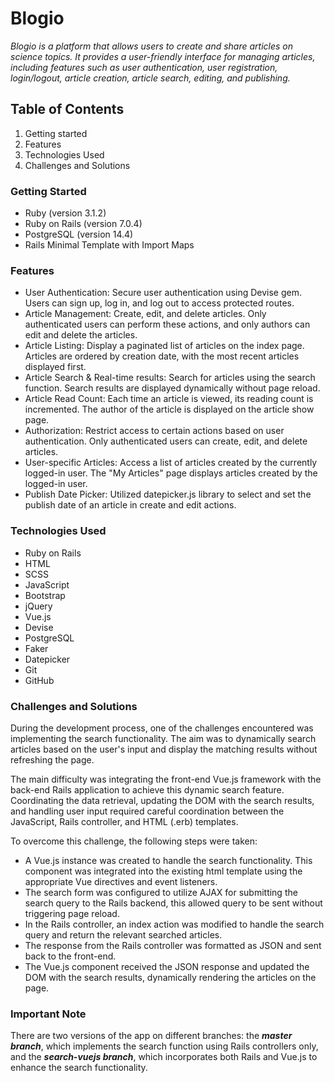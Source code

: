 # Blogio

*Blogio is a platform that allows users to create and share articles on science topics. It provides a user-friendly interface for managing articles, including features such as user authentication, user registration, login/logout, article creation, article search, editing, and publishing.*


## Table of Contents
1. Getting started
2. Features
3. Technologies Used
4. Challenges and Solutions

### Getting Started
- Ruby (version 3.1.2)
- Ruby on Rails (version 7.0.4)
- PostgreSQL (version 14.4)
- Rails Minimal Template with Import Maps

### Features
- User Authentication: Secure user authentication using Devise gem. Users can sign up, log in, and log out to access protected routes.
- Article Management: Create, edit, and delete articles. Only authenticated users can perform these actions, and only authors can edit and delete the articles.
- Article Listing: Display a paginated list of articles on the index page. Articles are ordered by creation date, with the most recent articles displayed first.
- Article Search & Real-time results: Search for articles using the search function. Search results are displayed dynamically without page reload.
- Article Read Count: Each time an article is viewed, its reading count is incremented. The author of the article is displayed on the article show page.
- Authorization: Restrict access to certain actions based on user authentication. Only authenticated users can create, edit, and delete articles.
- User-specific Articles: Access a list of articles created by the currently logged-in user. The "My Articles" page displays articles created by the logged-in user.
- Publish Date Picker: Utilized datepicker.js library to select and set the publish date of an article in create and edit actions. 

### Technologies Used
- Ruby on Rails
- HTML
- SCSS
- JavaScript
- Bootstrap
- jQuery
- Vue.js
- Devise
- PostgreSQL
- Faker
- Datepicker
- Git
- GitHub

### Challenges and Solutions
During the development process, one of the challenges encountered was implementing the search functionality. The aim was to dynamically search articles based on the user's input and display the matching results without refreshing the page.

The main difficulty was integrating the front-end Vue.js framework with the back-end Rails application to achieve this dynamic search feature. Coordinating the data retrieval, updating the DOM with the search results, and handling user input required careful coordination between the JavaScript, Rails controller, and HTML (.erb) templates.

To overcome this challenge, the following steps were taken:

- A Vue.js instance was created to handle the search functionality. This component was integrated into the existing html template using the appropriate Vue directives and event listeners.
- The search form was configured to utilize AJAX for submitting the search query to the Rails backend, this allowed query to be sent without triggering page reload. 
- In the Rails controller, an index action was modified to handle the search query and return the relevant searched articles.
- The response from the Rails controller was formatted as JSON and sent back to the front-end.
- The Vue.js component received the JSON response and updated the DOM with the search results, dynamically rendering the articles on the page.

### Important Note 
There are two versions of the app on different branches: the ***master branch***, which implements the search function using Rails controllers only, and the ***search-vuejs branch***, which incorporates both Rails and Vue.js to enhance the search functionality.

